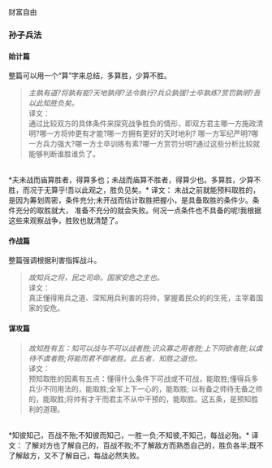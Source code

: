 财富自由

### 孙子兵法 
#### 始计篇  
整篇可以用一个“算”字来总结，多算胜，少算不胜。
> *主孰有道?将孰有能?天地孰得?法令孰行?兵众孰强?士卒孰练?赏罚孰明?吾以此知胜负矣。*  
译文：  
通过比较双方的具体条件来探究战争胜负的情形，即双方君主哪一方施政清明?哪一方将帅更有才能?哪一方拥有更好的天时地利?
哪一方军纪严明?哪一方兵力强大?哪一方士卒训练有素?哪一方赏罚分明?通过这些分析比较就能够判断谁胜谁负了。  
<br/>
*夫未战而庙算胜者，得算多也；未战而庙算不胜者，得算少也。多算胜，少算不胜，而况于无算乎!吾以此观之，胜负见矣。*  
译文：  
未战之前就能预料取胜的，是因为筹划周密，条件充分;未开战而估计取胜把握小，是具备取胜的条件少。条件充分的取胜就大，
准备不充分的就会失败。何况一点条件也不具备的呢!我根据这些来观察战争，胜败也就清楚了。

#### 作战篇
整篇强调根据利害指挥战斗。
> *故知兵之将，民之司命。国家安危之主也。*  
译文：  
真正懂得用兵之道、深知用兵利害的将帅，掌握着民众的的生死，主宰着国家的安危。  

#### 谋攻篇
> *故知胜有五：知可以战与不可以战者胜;识众寡之用者胜;上下同欲者胜;以虞待不虞者胜;将能而君不御者胜。此五者，知胜之道也。*  
译文：  
预知取胜的因素有五点：懂得什么条件下可战或不可战，能取胜;懂得兵多兵少不同用法的，能取胜;全军上下一心的，能取胜;
以有备之师待无备之师的，能取胜;将帅有才干而君主不从中干预的，能取胜。这五条，是预知胜利的道理。   
<br/>
*知彼知己，百战不殆;不知彼而知己，一胜一负;不知彼,不知己，每战必殆。*  
译文：  
了解对方也了解自己的，百战不败;不了解敌方而熟悉自己的，胜负各半;既不了解敌方，又不了解自己，每战必然失败。